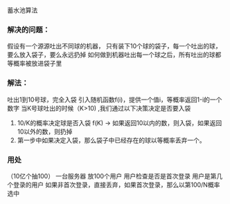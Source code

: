 蓄水池算法

### 解决的问题：
假设有一个源源吐出不同球的机器，
只有装下10个球的袋子，每一个吐出的球，要么放入袋子，要么永远扔掉
如何做到机器吐出每一个球之后，所有吐出的球都等概率被放进袋子里

### 解法：
 吐出1到10号球，完全入袋
 引入随机函数f(i)，提供一个值i，等概率返回1-i的一个数字
 当K号球吐出的时候（K>10) ,我们通过以下决策决定是否要入袋
 1) 10/K的概率决定球是否入袋 f(K) -> 如果返回10以内的数，则入袋，如果返回10以外的数，则扔掉
 2) 第一步中如果决定入袋，那么袋子中已经存在的球以等概率丢弃一个。

 ### 用处
 （10亿个抽100）
 一台服务器 放100个用户
 用户检查是否是首次登录
 用户是第几个登录的用户
 如果非首次登录，直接丢弃，如果首次登录，那么以第100/N概率选中